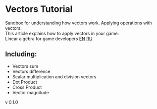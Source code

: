 # Vectors Tutorial

Sandbox for understanding how vectors work. Applying operations with vectors.  
This article explains how to apply vectors in your game:  
Linear algebra for game developers [EN](http://blog.wolfire.com/2009/07/linear-algebra-for-game-developers-part-1/) [RU](https://habr.com/ru/post/131931/)


## Including:

* Vectors sum
* Vectors difference
* Scalar multiplication and division vectors
* Dot Product
* Cross Product
* Vector magnitude

v 0.1.0